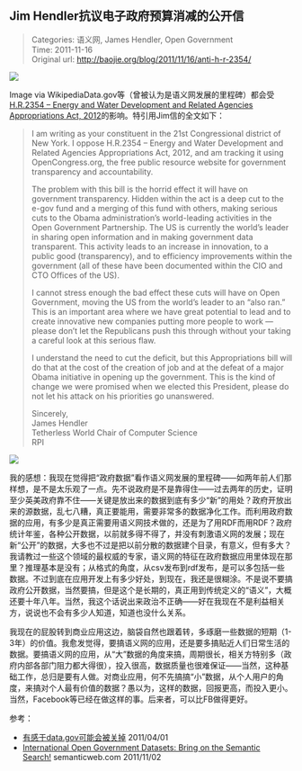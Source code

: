 Jim Hendler抗议电子政府预算消减的公开信
---
    
> Categories: 语义网, James Hendler, Open Government  
> Time: 2011-11-16  
> Original url: <http://baojie.org/blog/2011/11/16/anti-h-r-2354/>

![](https://commons.wikimedia.org/wiki/File:Prof_James_Hendler-2008-11-03.JPG)


Image via WikipediaData.gov等（曾被认为是语义网发展的里程碑）都会受[H.R.2354 – Energy and Water Development and Related Agencies Appropriations Act, 2012](https://commons.wikimedia.org/wiki/File:Prof_James_Hendler-2008-11-03.JPG)的影响。特引用Jim信的全文如下：

> I am writing as your constituent in the 21st Congressional district of New York. I oppose H.R.2354 – Energy and Water Development and Related Agencies Appropriations Act, 2012, and am tracking it using OpenCongress.org, the free public resource website for government transparency and accountability.
> 
> The problem with this bill is the horrid effect it will have on government transparency. Hidden within the act is a deep cut to the e-gov fund and a merging of this fund with others, making serious cuts to the Obama administration’s world-leading activities in the Open Government Partnership. The US is currently the world’s leader in sharing open information and in making government data transparent. This activity leads to an increase in innovation, to a public good (transparency), and to efficiency improvements within the government (all of these have been documented within the CIO and CTO Offices of the US).
> 
> I cannot stress enough the bad effect these cuts will have on Open Government, moving the US from the world’s leader to an “also ran.” This is an important area where we have great potential to lead and to create innovative new companies putting more people to work — please don’t let the Republicans push this through without your taking a careful look at this serious flaw.
> 
> I understand the need to cut the deficit, but this Appropriations bill will do that at the cost of the creation of job and at the defeat of a major Obama initiative in opening up the government. This is the kind of change we were promised when we elected this President, please do not let his attack on his priorities go unanswered.
> 
> Sincerely,   
> James Hendler   
> Tetherless World Chair of Computer Science   
> RPI


![](https://commons.wikimedia.org/wiki/File:Open_gov.jpg)


我的感想：我现在觉得把“政府数据”看作语义网发展的里程碑——如两年前人们那样想，是不是太乐观了一点。先不说政府是不是靠得住——过去两年的历史，证明至少英美政府靠不住——关键是放出来的数据到底有多少“新”的用处？政府开放出来的源数据，乱七八糟，真正要能用，需要非常多的数据净化工作。而利用政府数据的应用，有多少是真正需要用语义网技术做的，还是为了用RDF而用RDF？政府统计年鉴，各种公开数据，以前就多得不得了，并没有刺激语义网的发展；现在新“公开”的数据，大多也不过是把以前分散的数据建个目录，有意义，但有多大？我请教过一些这个领域的最权威的专家，语义网的特征在政府数据应用里体现在那里？推理基本是没有；从格式的角度，从csv发布到rdf发布，是可以多包括一些数据。不过到底在应用开发上有多少好处，到现在，我还是很糊涂。不是说不要搞政府公开数据，当然要搞，但是这个是长期的，真正用到传统定义的“语义”，大概还要十年八年。当然，我这个话说出来政治不正确——好在我现在不是利益相关方，说说也不会有多少人知道，知道也没什么关系。

我现在的屁股转到商业应用这边，脑袋自然也跟着转，多琢磨一些数据的短期（1-3年）的价值。我愈发觉得，要搞语义网的应用，还是要多搞贴近人们日常生活的数据。要搞语义网的应用，从“大”数据的角度来搞，周期很长，相关方特别多（政府内部各部门阻力都大得很），投入很高，数据质量也很难保证——当然，这种基础工作，总归是要有人做。对商业应用，何不先搞搞“小”数据，从个人用户的角度，来搞对个人最有价值的数据？愚以为，这样的数据，回报更高，而投入更小。当然，Facebook等已经在做这样的事。后来者，可以比FB做得更好。

参考：

- [有感于data.gov可能会被关掉](http://baojie.org/blog/2011/04/01/data-gov/) 2011/04/01
- [International Open Government Datasets: Bring on the Semantic Search!](http://semanticweb.com/international-open-government-datasets-bring-on-the-semantic-search_b24404) semanticweb.com 2011/11/02     
    